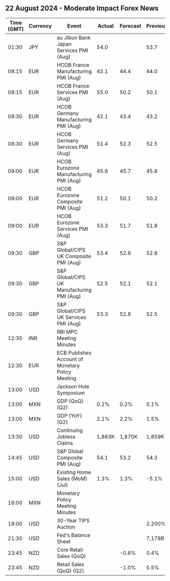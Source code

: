 ## 22 August 2024 - Moderate Impact Forex News

| Time (GMT) | Currency | Event | Actual | Forecast | Previous |
|------|----------|-------|--------|----------|----------|
| 01:30 | JPY | au Jibun Bank Japan Services PMI (Aug) | 54.0 |  | 53.7 |
| 08:15 | EUR | HCOB France Manufacturing PMI (Aug) | 42.1 | 44.4 | 44.0 |
| 08:15 | EUR | HCOB France Services PMI (Aug) | 55.0 | 50.2 | 50.1 |
| 08:30 | EUR | HCOB Germany Manufacturing PMI (Aug) | 42.1 | 43.4 | 43.2 |
| 08:30 | EUR | HCOB Germany Services PMI (Aug) | 51.4 | 52.3 | 52.5 |
| 09:00 | EUR | HCOB Eurozone Manufacturing PMI (Aug) | 45.6 | 45.7 | 45.8 |
| 09:00 | EUR | HCOB Eurozone Composite PMI (Aug) | 51.2 | 50.1 | 50.2 |
| 09:00 | EUR | HCOB Eurozone Services PMI (Aug) | 53.3 | 51.7 | 51.9 |
| 09:30 | GBP | S&P Global/CIPS UK Composite PMI (Aug) | 53.4 | 52.9 | 52.8 |
| 09:30 | GBP | S&P Global/CIPS UK Manufacturing PMI (Aug) | 52.5 | 52.1 | 52.1 |
| 09:30 | GBP | S&P Global/CIPS UK Services PMI (Aug) | 53.3 | 52.8 | 52.5 |
| 12:30 | INR | RBI MPC Meeting Minutes |  |  |  |
| 12:30 | EUR | ECB Publishes Account of Monetary Policy Meeting |  |  |  |
| 13:00 | USD | Jackson Hole Symposium |  |  |  |
| 13:00 | MXN | GDP (QoQ) (Q2) | 0.2% | 0.2% | 0.1% |
| 13:00 | MXN | GDP (YoY) (Q2) | 2.1% | 2.2% | 1.5% |
| 13:30 | USD | Continuing Jobless Claims | 1,863K | 1,870K | 1,859K |
| 14:45 | USD | S&P Global Composite PMI (Aug) | 54.1 | 53.2 | 54.3 |
| 15:00 | USD | Existing Home Sales (MoM) (Jul) | 1.3% | 1.3% | -5.1% |
| 16:00 | MXN | Monetary Policy Meeting Minutes |  |  |  |
| 18:00 | USD | 30-Year TIPS Auction |  |  | 2.200% |
| 21:30 | USD | Fed's Balance Sheet |  |  | 7,178B |
| 23:45 | NZD | Core Retail Sales (QoQ) |  | -0.8% | 0.4% |
| 23:45 | NZD | Retail Sales (QoQ) (Q2) |  | -1.0% | 0.5% |
